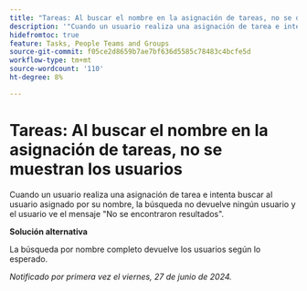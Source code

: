 ```yaml
---
title: "Tareas: Al buscar el nombre en la asignación de tareas, no se devuelven usuarios"
description: '"Cuando un usuario realiza una asignación de tarea e intenta buscar al usuario asignado por su nombre, la búsqueda no devuelve ningún usuario y el usuario ve el mensaje No se encontraron resultados. Hay una solución disponible”.'
hidefromtoc: true
feature: Tasks, People Teams and Groups
source-git-commit: f05ce2d8659b7ae7bf636d5585c78483c4bcfe5d
workflow-type: tm+mt
source-wordcount: '110'
ht-degree: 8%

---
```



# Tareas: Al buscar el nombre en la asignación de tareas, no se muestran los usuarios

Cuando un usuario realiza una asignación de tarea e intenta buscar al usuario asignado por su nombre, la búsqueda no devuelve ningún usuario y el usuario ve el mensaje &quot;No se encontraron resultados&quot;.

**Solución alternativa**

La búsqueda por nombre completo devuelve los usuarios según lo esperado.

_Notificado por primera vez el viernes, 27 de junio de 2024._
